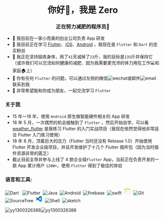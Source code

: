 <h1 align="center">你好👋，我是 Zero</h1>
<h3 align="center">正在努力减肥的程序员💪</h3>

- 🔭 我目前在一家小而美的创业公司负责 App 研发
- 🌱 我目前正在学习 [Flutter](flutter.dev)、[iOS](developer.apple.com)、[Android](https://developer.android.com/) ，我现在是 `Flutter` 和 `Dart` 的忠实粉丝
- 💪 我正在坚持锻炼身体，用了`41`天减掉了`23`斤，我的目标是`135`斤并保持它（或许我们可以交流如何健康的减肥、因为我需要更充沛的体力用在工作💻和家庭🏠上）
- 💬 你有任何 `Flutter` 的问题，可以通过左侧的微信<img src="https://www.vectorlogo.zone/logos/wechat/wechat-tile.svg" alt="wechat" width="16" height="16"/>或邮件<img src="https://www.vectorlogo.zone/logos/gmail/gmail-icon.svg" alt="email" width="16" height="16"/>联系到我
- 👬 非常希望能和你成为朋友，一起交流学习 `Flutter `

### 关于我

- 15 年～18 年，使用 `Android` 原生做智能硬件相关的  App 研发
- 18 年 5 月，一次偶然的机会接触到了 `Flutter` ，然后开始自学，可以看 [weather_flutter](https://github.com/yy1300326388/weather_flutter) 是我练习 Flutter 的入门实战项目（我现在依然觉得他非常适合 Flutter 入门练习使用）
- 18 年 8 月，顶着巨大的压力（Flutter 当时还没有 Release 1.0）开始使用 Flutter 开发企业级项目，并且开发维护了十几个 Flutter 插件包（因为当时插件资源非常的匮乏）
- 截止目前主导并参与上线了 4 款企业级`Flutter` App，当前正在负责开发的一款 App 累计用户 `120W+`，使用 `Flutter` 得到了极佳的体验

### 语言和工具:

<p>
  <img src="https://www.vectorlogo.zone/logos/dartlang/dartlang-icon.svg" alt="Dart" width="22" height="22"/> &nbsp; 
  <img src="https://www.vectorlogo.zone/logos/flutterio/flutterio-icon.svg" alt="Flutter" width="22" height="22"/>&nbsp; 
  <img src="https://www.vectorlogo.zone/logos/java/java-icon.svg" alt="Java" width="22" height="22"/>&nbsp; 
  <img src="https://www.vectorlogo.zone/logos/android/android-icon.svg" alt="Android" width="22" height="22"/>&nbsp; 
  <img src="https://www.vectorlogo.zone/logos/firebase/firebase-icon.svg" alt="firebase" width="22" height="22"/>&nbsp; 
  <img src="https://www.vectorlogo.zone/logos/swift/swift-icon.svg" alt="swift" width="22" height="22"/>&nbsp; 
  <img src="https://github.com/vscode-icons/vscode-icons/blob/master/icons/file_type_shell.svg" alt="Shell" width="22" height="22"/>&nbsp; 
  <img src="https://www.vectorlogo.zone/logos/git-scm/git-scm-icon.svg" alt="Git" width="22" height="22"/>&nbsp; 
  <img src="https://raw.githubusercontent.com/gilbarbara/logos/master/logos/sourcetree.svg" alt="SourceTree" width="22" height="22"/>&nbsp; 
  <img src="https://raw.githubusercontent.com/vscode-icons/vscode-icons/master/icons/file_type_vscode.svg" alt="VSCode" width="22" height="22"/>&nbsp; 
  <img src="https://www.vectorlogo.zone/logos/getpostman/getpostman-icon.svg" alt="Shell" width="22" height="22"/>&nbsp; 
  <img src="https://www.vectorlogo.zone/logos/sketchapp/sketchapp-icon.svg" alt="sketch" width="22" height="22"/>&nbsp; 
</p>

<img align="left" src="https://github-readme-stats.vercel.app/api?username=yy1300326388&show_icons=true&bg_color=30,e96443,904e95&title_color=fff&text_color=fff" alt="yy1300326388" />
</p>
<img src="https://github-readme-stats.vercel.app/api/top-langs/?username=yy1300326388&layout=compact&theme=jolly" alt="yy1300326388" />
